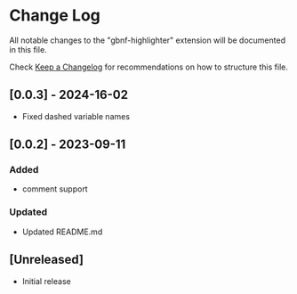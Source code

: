# Change Log

All notable changes to the "gbnf-highlighter" extension will be documented in this file.

Check [Keep a Changelog](http://keepachangelog.com/) for recommendations on how to structure this file.

## [0.0.3] - 2024-16-02

- Fixed dashed variable names

## [0.0.2] - 2023-09-11

### Added

- comment support

### Updated

- Updated README.md

## [Unreleased]

- Initial release

